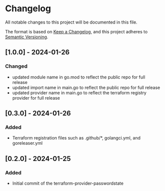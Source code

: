 # Changelog
All notable changes to this project will be documented in this file.

The format is based on [Keep a Changelog](https://keepachangelog.com/en/1.0.0/),
and this project adheres to [Semantic Versioning](https://semver.org/spec/v2.0.0.html).

## [1.0.0] - 2024-01-26
### Changed
- updated module name in go.mod to reflect the public repo for full release
- updated import name in main.go to reflect the public repo for full release
- updated provider name in main.go to reflect the terraform registry provider for full release

## [0.3.0] - 2024-01-26
### Added
- Terraform registration files such as .github/*, golangci.yml, and goreleaser.yml


## [0.2.0] - 2024-01-25
### Added
- Initial commit of the terraform-provider-passwordstate